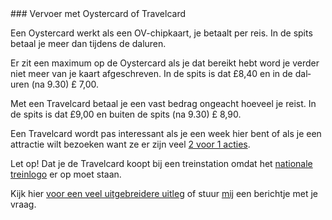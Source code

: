 <div lang="nl">
### Vervoer met Oystercard of Travelcard

Een Oystercard werkt als een OV-chipkaart, je betaalt per reis. In de spits betaal je meer dan tijdens de daluren. 

Er zit een maximum op de Oystercard als je dat bereikt hebt word je verder niet meer van je kaart afgeschreven. In de spits is dat £8,40
 en in de daluren (na 9.30) £ 7,00.

Met een Travelcard betaal je een vast bedrag ongeacht hoeveel je reist. In de spits is dat £9,00  en buiten de spits (na 9.30) £ 8,90.

Een Travelcard wordt pas interessant als je een week hier bent of als je een attractie wilt bezoeken want ze er zijn 
veel [2 voor 1 acties](http://www.daysoutguide.co.uk/2for1-london).
 
Let op! Dat je de Travelcard koopt bij een treinstation omdat het [nationale treinlogo](http://en.wikipedia.org/wiki/British_Rail)  er op moet staan.

Kijk hier [voor een veel uitgebreidere uitleg](http://www.londontoolkit.com/briefing/travelcard_oyster.htm) of stuur [mij](mailto:ans@nlgids.london) een berichtje met je vraag. 
</div>
